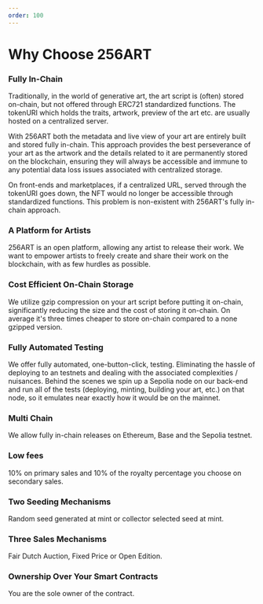 ```yaml
---
order: 100
---
```


# Why Choose 256ART

### Fully In-Chain
Traditionally, in the world of generative art, the art script is (often) stored on-chain, but not offered through ERC721 standardized functions. The tokenURI which holds the traits, artwork, preview of the art etc. are usually hosted on a centralized server.

With 256ART both the metadata and live view of your art are entirely built and stored fully in-chain. This approach provides the best perseverance of your art as the artwork and the details related to it are permanently stored on the blockchain, ensuring they will always be accessible and immune to any potential data loss issues associated with centralized storage.

On front-ends and marketplaces, if a centralized URL, served through the tokenURI goes down, the NFT would no longer be accessible through standardized functions. This problem is non-existent with 256ART's fully in-chain approach.

### A Platform for Artists
256ART is an open platform, allowing any artist to release their work. We want to empower artists to freely create and share their work on the blockchain, with as few hurdles as possible.
### Cost Efficient On-Chain Storage
We utilize gzip compression on your art script before putting it on-chain, significantly reducing the size and the cost of storing it on-chain. On average it's three times cheaper to store on-chain compared to a none gzipped version.
### Fully Automated Testing
We offer fully automated, one-button-click, testing. Eliminating the hassle of deploying to an testnets and dealing with the associated complexities / nuisances. Behind the scenes we spin up a Sepolia node on our back-end and run all of the tests (deploying, minting, building your art, etc.) on that node, so it emulates near exactly how it would be on the mainnet.
### Multi Chain
We allow fully in-chain releases on Ethereum, Base and the Sepolia testnet.
### Low fees
10% on primary sales and 10% of the royalty percentage you choose on secondary sales.
### Two Seeding Mechanisms
Random seed generated at mint or collector selected seed at mint.
### Three Sales Mechanisms
Fair Dutch Auction, Fixed Price or Open Edition. 
### Ownership Over Your Smart Contracts
You are the sole owner of the contract.
